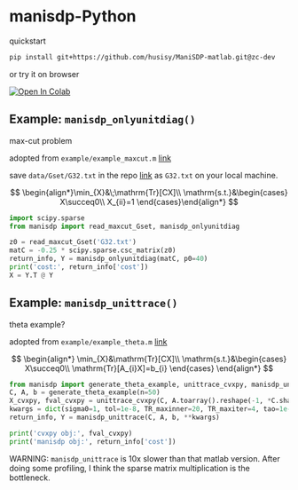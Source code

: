 # manisdp-Python

quickstart

```bash
pip install git+https://github.com/husisy/ManiSDP-matlab.git@zc-dev
```

or try it on browser

<a target="_blank" href="https://github.com/husisy/ManiSDP-matlab/blob/zc-dev/example_python/draft01.ipynb">
  <img src="https://colab.research.google.com/assets/colab-badge.svg" alt="Open In Colab"/>
</a>

## Example: `manisdp_onlyunitdiag()`

max-cut problem

adopted from `example/example_maxcut.m` [link](https://github.com/wangjie212/ManiSDP-matlab/blob/main/example/example_maxcut.m)

save `data/Gset/G32.txt` in the repo [link](https://github.com/wangjie212/ManiSDP-matlab/blob/main/data/Gset/G32.txt) as `G32.txt` on your local machine.

$$ \begin{align*}\min_{X}&\;\mathrm{Tr}[CX]\\
\mathrm{s.t.}&\begin{cases}
X\succeq0\\
X_{ii}=1
\end{cases}\end{align*} $$

```python
import scipy.sparse
from manisdp import read_maxcut_Gset, manisdp_onlyunitdiag

z0 = read_maxcut_Gset('G32.txt')
matC = -0.25 * scipy.sparse.csc_matrix(z0)
return_info, Y = manisdp_onlyunitdiag(matC, p0=40)
print('cost:', return_info['cost'])
X = Y.T @ Y
```

## Example: `manisdp_unittrace()`

theta example?

adopted from `example/example_theta.m` [link](https://github.com/wangjie212/ManiSDP-matlab/blob/main/example/example_theta.m)

$$ \begin{align*} \min_{X}&\mathrm{Tr}[CX]\\
\mathrm{s.t.}&\begin{cases}
X\succeq0\\
\mathrm{Tr}[A_{i}X]=b_{i}
\end{cases} \end{align*} $$

```Python
from manisdp import generate_theta_example, unittrace_cvxpy, manisdp_unittrace
C, A, b = generate_theta_example(n=50)
X_cvxpy, fval_cvxpy = unittrace_cvxpy(C, A.toarray().reshape(-1, *C.shape), b)
kwargs = dict(sigma0=1, tol=1e-8, TR_maxinner=20, TR_maxiter=4, tao=1e-3, theta=1e-2, delta=10, line_search=True, alpha=0.01)
return_info, Y = manisdp_unittrace(C, A, b, **kwargs)

print('cvxpy obj:', fval_cvxpy)
print('manisdp obj:', return_info['cost'])
```

WARNING: `manisdp_unittrace` is 10x slower than that matlab version. After doing some profiling, I think the sparse matrix multiplication is the bottleneck.
